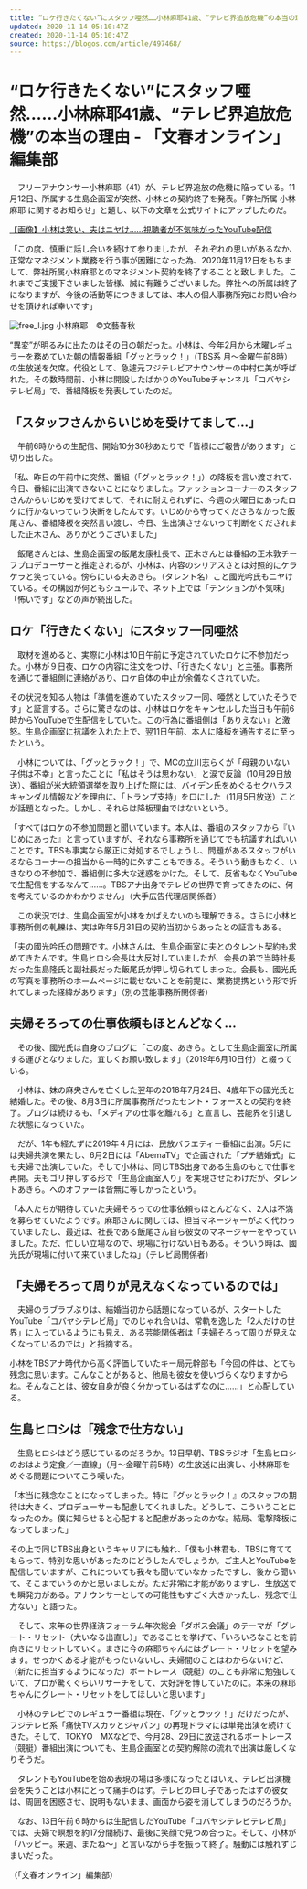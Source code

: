 ```yaml
---
title: “ロケ行きたくない”にスタッフ唖然……小林麻耶41歳、“テレビ界追放危機”の本当の理由 - 「文春オンライン」編集部
updated: 2020-11-14 05:10:47Z
created: 2020-11-14 05:10:47Z
source: https://blogos.com/article/497468/
---
```


# “ロケ行きたくない”にスタッフ唖然……小林麻耶41歳、“テレビ界追放危機”の本当の理由 - 「文春オンライン」編集部

　フリーアナウンサー小林麻耶（41）が、テレビ界追放の危機に陥っている。11月12日、所属する生島企画室が突然、小林との契約終了を発表。「弊社所属 小林麻耶 に関するお知らせ」と題し、以下の文章を公式サイトにアップしたのだ。

[【画像】小林は笑い、夫はニヤけ……視聴者が不気味がったYouTube配信](https://bunshun.jp/articles/photo/41549?utm_source=news.livedoor.com&utm_medium=referral&utm_campaign=partnerLink&pn=2)

「この度、慎重に話し合いを続けて参りましたが、それぞれの思いがあるなか、正常なマネジメント業務を行う事が困難になった為、2020年11月12日をもちまして、弊社所属小林麻耶とのマネジメント契約を終了することと致しました。これまでご支援下さいました皆様、誠に有難うございました。弊社への所属は終了になりますが、今後の活動等につきましては、本人の個人事務所宛にお問い合わせを頂ければ幸いです」

![free_l.jpg](../_resources/free_l-18.jpg)
小林麻耶　©文藝春秋

“異変”が明るみに出たのはその日の朝だった。小林は、今年2月から木曜レギュラーを務めていた朝の情報番組「グッとラック！」（TBS系 月～金曜午前8時）の生放送を欠席。代役として、急遽元フジテレビアナウンサーの中村仁美が呼ばれた。その数時間前、小林は開設したばかりのYouTubeチャンネル「コバヤシテレビ局」で、番組降板を発表していたのだ。

## 「スタッフさんからいじめを受けてまして…」

　午前6時からの生配信、開始10分30秒あたりで「皆様にご報告があります」と切り出した。

「私、昨日の午前中に突然、番組（「グッとラック！」）の降板を言い渡されて、今日、番組に出演できないことになりました。ファッションコーナーのスタッフさんからいじめを受けてまして、それに耐えられずに、今週の火曜日にあったロケに行かないっていう決断をしたんです。いじめから守ってくださらなかった飯尾さん、番組降板を突然言い渡し、今日、生出演させないって判断をくだされました正木さん、ありがとうございました」

　飯尾さんとは、生島企画室の飯尾友康社長で、正木さんとは番組の正木敦チーフプロデューサーと推定されるが、小林は、内容のシリアスさとは対照的にケラケラと笑っている。傍らにいる夫あきら。（タレント名）こと國光吟氏もニヤけている。その構図が何ともシュールで、ネット上では「テンションが不気味」「怖いです」などの声が続出した。

## ロケ「行きたくない」にスタッフ一同唖然

　取材を進めると、実際に小林は10日午前に予定されていたロケに不参加だった。小林が９日夜、ロケの内容に注文をつけ、「行きたくない」と主張。事務所を通じて番組側に連絡があり、ロケ自体の中止が余儀なくされていた。

その状況を知る人物は「準備を進めていたスタッフ一同、唖然としていたそうです」と証言する。さらに驚きなのは、小林はロケをキャンセルした当日も午前6時からYouTubeで生配信をしていた。この行為に番組側は「ありえない」と激怒。生島企画室に抗議を入れた上で、翌11日午前、本人に降板を通告するに至ったという。

　小林については、「グッとラック！」で、MCの立川志らくが「母親のいない子供は不幸」と言ったことに「私はそうは思わない」と涙で反論（10月29日放送）、番組が米大統領選挙を取り上げた際には、バイデン氏をめぐるセクハラスキャンダル情報などを理由に、「トランプ支持」を口にした（11月5日放送）ことが話題となった。しかし、それらは降板理由ではないという。

「すべてはロケの不参加問題と聞いています。本人は、番組のスタッフから『いじめにあった』と言っていますが、それなら事務所を通じてでも抗議すればいいことです。TBSも事実なら厳正に対処するでしょうし、問題があるスタッフがいるならコーナーの担当から一時的に外すこともできる。そういう動きもなく、いきなりの不参加で、番組側に多大な迷惑をかけた。そして、反省もなくYouTubeで生配信をするなんて……。TBSアナ出身でテレビの世界で育ってきたのに、何を考えているのかわかりません」（大手広告代理店関係者）

　この状況では、生島企画室が小林をかばえないのも理解できる。さらに小林と事務所側の軋轢は、実は昨年5月31日の契約当初からあったとの証言もある。

「夫の國光吟氏の問題です。小林さんは、生島企画室に夫とのタレント契約も求めてきたんです。生島ヒロシ会長は大反対していましたが、会長の弟で当時社長だった生島隆氏と副社長だった飯尾氏が押し切られてしまった。会長も、國光氏の写真を事務所のホームページに載せないことを前提に、業務提携という形で折れてしまった経緯があります」（別の芸能事務所関係者）

## 夫婦そろっての仕事依頼もほとんどなく…

　その後、國光氏は自身のブログに「この度、あきら。として生島企画室に所属する運びとなりました。宜しくお願い致します」（2019年6月10日付）と綴っている。

　小林は、妹の麻央さんを亡くした翌年の2018年7月24日、4歳年下の國光氏と結婚した。その後、8月3日に所属事務所だったセント・フォースとの契約を終了。ブログは続けるも、「メディアの仕事を離れる」と宣言し、芸能界を引退した状態になっていた。

　だが、1年も経たずに2019年４月には、民放バラエティー番組に出演。5月には夫婦共演を果たし、6月2日には「AbemaTV」で企画された「プチ結婚式」にも夫婦で出演していた。そして小林は、同じTBS出身である生島のもとで仕事を再開。夫もゴリ押しする形で「生島企画室入り」を実現させたわけだが、タレントあきら。へのオファーは皆無に等しかったという。

「本人たちが期待していた夫婦そろっての仕事依頼もほとんどなく、2人は不満を募らせていたようです。麻耶さんに関しては、担当マネージャーがよく代わっていましたし、最近は、社長である飯尾さん自ら彼女のマネージャーをやっていました。ただ、忙しい立場なので、現場に行けない日もある。そういう時は、國光氏が現場に付いて来ていましたね」（テレビ局関係者）

## 「夫婦そろって周りが見えなくなっているのでは」

　夫婦のラブラブぶりは、結婚当初から話題になっているが、スタートしたYouTube「コバヤシテレビ局」でのじゃれ合いは、常軌を逸した「2人だけの世界」に入っているようにも見え、ある芸能関係者は「夫婦そろって周りが見えなくなっているのでは」と指摘する。

小林をTBSアナ時代から高く評価していたキー局元幹部も「今回の件は、とても残念に思います。こんなことがあると、他局も彼女を使いづらくなりますからね。そんなことは、彼女自身が良く分かっているはずなのに……」と心配している。

## 生島ヒロシは「残念で仕方ない」

　生島ヒロシはどう感じているのだろうか。13日早朝、TBSラジオ「生島ヒロシのおはよう定食／一直線」（月～金曜午前5時）の生放送に出演し、小林麻耶をめぐる問題についてこう嘆いた。

「本当に残念なことになってしまった。特に『グッとラック！』のスタッフの期待は大きく、プロデューサーも配慮してくれました。どうして、こういうことになったのか。僕に知らせると心配すると配慮があったのかな。結局、電撃降板になってしまった」

その上で同じTBS出身というキャリアにも触れ、「僕も小林君も、TBSに育ててもらって、特別な思いがあったのにどうしたんでしょうか。ご主人とYouTubeを配信していますが、これについても我々も聞いていなかったですし、後から聞いて、そこまでいうのかと思いましたが。ただ非常に才能がありますし、生放送でも瞬発力がある。アナウンサーとしての可能性もすごく大きかったし、残念で仕方ない」と語った。

　そして、来年の世界経済フォーラム年次総会「ダボス会議」のテーマが「グレート・リセット（大いなる出直し）」であることを挙げて、「いろいろなことを前向きにリセットしていく。まさに今の麻耶ちゃんにはグレート・リセットを望みます。せっかくある才能がもったいないし、夫婦間のことはわからないけど、（新たに担当するようになった）ボートレース（競艇）のことも非常に勉強していて、プロが驚くぐらいリサーチをして、大好評を博していたのに。本来の麻耶ちゃんにグレート・リセットをしてほしいと思います」

　小林のテレビでのレギュラー番組は現在、「グッとラック！」だけだったが、フジテレビ系「痛快TVスカッとジャパン」の再現ドラマには単発出演を続けてきた。そして、TOKYO　MXなどで、今月28、29日に放送されるボートレース（競艇）番組出演についても、生島企画室との契約解除の流れで出演は厳しくなりそうだ。

　タレントもYouTubeを始め表現の場は多様になったとはいえ、テレビ出演機会を失うことは小林にとって痛手のはず。テレビの申し子であったはずの彼女は、周囲を困惑させ、説明もないまま、画面から姿を消してしまうのだろうか。

　なお、13日午前６時からは生配信したYouTube「コバヤシテレビテレビ局」では、夫婦で瞑想を約17分間続け、最後に笑顔で見つめ合った。そして、小林が「ハッピー。来週、またね～」と言いながら手を振って終了。騒動には触れずじまいだった。

（「文春オンライン」編集部）
